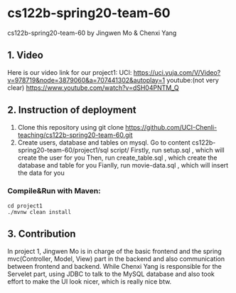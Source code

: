 # cs122b-spring20-team-60
cs122b-spring20-team-60 by Jingwen Mo & Chenxi Yang

## 1. Video
Here is our video link for our project1:
UCI: https://uci.yuja.com/V/Video?v=978719&node=3879060&a=707441302&autoplay=1
youtube:(not very clear) https://www.youtube.com/watch?v=dSH04PNTM_Q

## 2. Instruction of deployment
1. Clone this repository using git clone https://github.com/UCI-Chenli-teaching/cs122b-spring20-team-60.git
2. Create users, database and tables on mysql.
Go to content cs122b-spring20-team-60/project1/sql script/
Firstly, run setup.sql , which will create the user for you
Then, run create_table.sql , which create the database and table for you 
Fianlly, run movie-data.sql , which will insert the data for you

### Compile&Run with Maven:

```shell
cd project1
./mvnw clean install
```


## 3. Contribution
In project 1, Jingwen Mo is in charge of the basic frontend and the spring mvc(Controller, Model, View) part in the backend and also communication between frontend and backend. While Chenxi Yang is responsible for the Servelet part, using JDBC to talk to the MySQL database and also took effort to make the UI look nicer, which is really nice btw.

